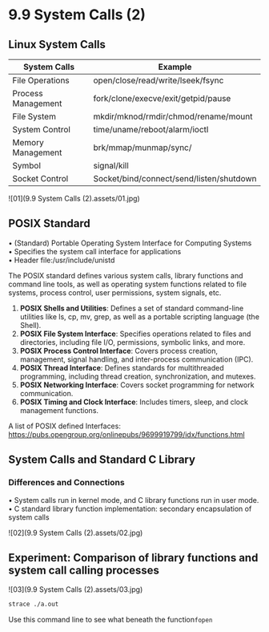 # 9.9 System Calls (2)



## Linux System Calls

| System Calls       | Example                                  |
| ------------------ | ---------------------------------------- |
| File Operations    | open/close/read/write/lseek/fsync        |
| Process Management | fork/clone/execve/exit/getpid/pause      |
| File System        | mkdir/mknod/rmdir/chmod/rename/mount     |
| System Control     | time/uname/reboot/alarm/ioctl            |
| Memory Management  | brk/mmap/munmap/sync/                    |
| Symbol             | signal/kill                              |
| Socket Control     | Socket/bind/connect/send/listen/shutdown |

![01](9.9 System Calls (2).assets/01.jpg)

## POSIX Standard

• (Standard) Portable Operating System Interface for Computing Systems  
• Specifies the system call interface for applications  
• Header file:/usr/include/unistd  

The POSIX standard defines various system calls, library functions and command line tools, as well as operating system functions related to file systems, process control, user permissions, system signals, etc.

1. **POSIX Shells and Utilities**: Defines a set of standard command-line utilities like ls, cp, mv, grep, as well as a portable scripting language (the Shell).
2. **POSIX File System Interface**: Specifies operations related to files and directories, including file I/O, permissions, symbolic links, and more.
3. **POSIX Process Control Interface**: Covers process creation, management, signal handling, and inter-process communication (IPC).
4. **POSIX Thread Interface**: Defines standards for multithreaded programming, including thread creation, synchronization, and mutexes.
5. **POSIX Networking Interface**: Covers socket programming for network communication.
6. **POSIX Timing and Clock Interface**: Includes timers, sleep, and clock management functions.

A list of POSIX defined Interfaces: https://pubs.opengroup.org/onlinepubs/9699919799/idx/functions.html

## System Calls and Standard C Library

### Differences and Connections

• System calls run in kernel mode, and C library functions run in user mode.  
• C standard library function implementation: secondary encapsulation of system calls  

![02](9.9 System Calls (2).assets/02.jpg)

## Experiment: Comparison of library functions and system call calling processes

![03](9.9 System Calls (2).assets/03.jpg)

```bash
strace ./a.out 
```

Use this command line to see what beneath the function`fopen`